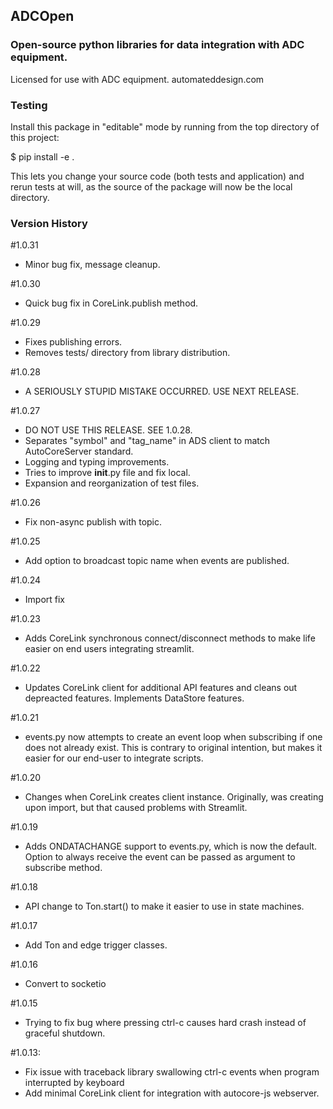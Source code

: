 ## ADCOpen
### Open-source python libraries for data integration with ADC equipment.

Licensed for use with ADC equipment. 
automateddesign.com


### Testing

Install this package in "editable" mode by running from the top directory of this project:

$ pip install -e .

This lets you change your source code (both tests and application) and rerun tests at will,
as the source of the package will now be the local directory.

### Version History

#1.0.31
- Minor bug fix, message cleanup.

#1.0.30
- Quick bug fix in CoreLink.publish method.

#1.0.29
- Fixes publishing errors.
- Removes tests/ directory from library distribution.

#1.0.28
- A SERIOUSLY STUPID MISTAKE OCCURRED. USE NEXT RELEASE.


#1.0.27
- DO NOT USE THIS RELEASE. SEE 1.0.28.
- Separates "symbol" and "tag_name" in ADS client to match AutoCoreServer standard.
- Logging and typing improvements.
- Tries to improve __init__.py file and fix local.
- Expansion and reorganization of test files.

#1.0.26
- Fix non-async publish with topic.

#1.0.25
- Add option to broadcast topic name when events are published.

#1.0.24
- Import fix

#1.0.23
- Adds CoreLink synchronous connect/disconnect methods to make life easier on
end users integrating streamlit.


#1.0.22
- Updates CoreLink client for additional API features and cleans out depreacted
features. Implements DataStore features.


#1.0.21
- events.py now attempts to create an event loop when subscribing if one does
not already exist. This is contrary to original intention, but makes it easier
for our end-user to integrate scripts.


#1.0.20
- Changes when CoreLink creates client instance. Originally, was creating upon
import, but that caused problems with Streamlit.

#1.0.19
- Adds ONDATACHANGE support to events.py, which is now the default. Option to
always receive the event can be passed as argument to subscribe method.

#1.0.18
- API change to Ton.start() to make it easier to use in state machines.


#1.0.17
- Add Ton and edge trigger classes.


#1.0.16
- Convert to socketio


#1.0.15
- Trying to fix bug where pressing ctrl-c causes hard crash instead of graceful shutdown.



#1.0.13:
- Fix issue with traceback library swallowing ctrl-c events when program interrupted by keyboard
- Add minimal CoreLink client for integration with autocore-js webserver. 